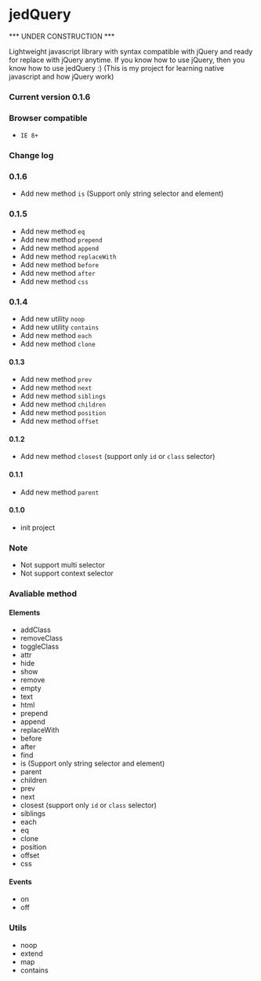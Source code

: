 jedQuery
========
*** UNDER CONSTRUCTION ***

Lightweight javascript library with syntax compatible with jQuery and ready for replace with jQuery anytime.
If you know how to use jQuery, then you know how to use jedQuery :)
(This is my project for learning native javascript and how jQuery work)

### Current version 0.1.6


### Browser compatible
- `IE 8+`


### Change log

### 0.1.6
- Add new method `is` (Support only string selector and element)


### 0.1.5
- Add new method `eq`
- Add new method `prepend`
- Add new method `append`
- Add new method `replaceWith`
- Add new method `before`
- Add new method `after`
- Add new method `css`


### 0.1.4
- Add new utility `noop`
- Add new utility `contains`
- Add new method `each`
- Add new method `clone`


#### 0.1.3
- Add new method `prev`
- Add new method `next`
- Add new method `siblings`
- Add new method `children`
- Add new method `position`
- Add new method `offset`

#### 0.1.2
- Add new method `closest` (support only `id` or `class` selector)

#### 0.1.1
- Add new method `parent`

#### 0.1.0
- init project


### Note
- Not support multi selector
- Not support context selector


### Avaliable method

#### Elements
- addClass
- removeClass
- toggleClass
- attr
- hide
- show
- remove
- empty
- text
- html
- prepend
- append
- replaceWith
- before
- after
- find
- is (Support only string selector and element)
- parent
- children
- prev
- next
- closest (support only `id` or `class` selector)
- siblings
- each
- eq
- clone
- position
- offset
- css


#### Events
- on
- off


### Utils
- noop
- extend
- map
- contains
